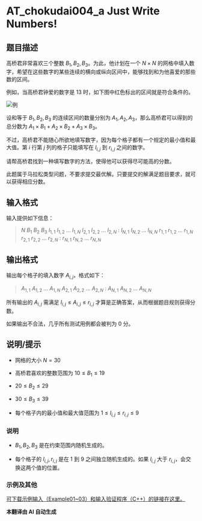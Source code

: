 # AT_chokudai004_a Just Write Numbers!

## 题目描述

高桥君非常喜欢三个整数 $B_1, B_2, B_3$。为此，他计划在一个 $N \times N$ 的网格中填入数字，希望在这些数字的某些连续的横向或纵向区间中，能够找到和为他喜爱的那些数的区间。

例如，当高桥君钟爱的数字是 $13$ 时，如下图中红色标出的区间就是符合条件的。

![例](https://cdn.luogu.com.cn/upload/vjudge_pic/AT_chokudai004_a/df4cb3c9bb5b3b18cfb07c74d2309a24862c0ac6.png)

设和等于 $B_1, B_2, B_3$ 的连续区间的数量分别为 $A_1, A_2, A_3$，那么高桥君可以得到的总分数为 $A_1 \times B_1 + A_2 \times B_2 + A_3 \times B_3$。

不过，高桥君不能随心所欲地填写数字，因为每个格子都有一个规定的最小值和最大值。第 $i$ 行第 $j$ 列的格子只能填写在 $l_{i,j}$ 到 $r_{i,j}$ 之间的数字。

请帮高桥君找到一种填写数字的方法，使得他可以获得尽可能高的分数。

此题属于马拉松类型问题，不要求提交最优解。只要提交的解满足题目要求，就可以获得相应分数。

## 输入格式

输入提供如下信息：

> $N$ $B_1$ $B_2$ $B_3$ $l_{1,1}$ $l_{1,2}$ ... $l_{1,N}$ $l_{2,1}$ $l_{2,2}$ ... $l_{2,N}$ : $l_{N,1}$ $l_{N,2}$ ... $l_{N,N}$ $r_{1,1}$ $r_{1,2}$ ... $r_{1,N}$ $r_{2,1}$ $r_{2,2}$ ... $r_{2,N}$ : $r_{N,1}$ $r_{N,2}$ ... $r_{N,N}$

## 输出格式

输出每个格子的填入数字 $A_{i,j}$，格式如下：

> $A_{1,1}$ $A_{1,2}$ ... $A_{1,N}$ $A_{2,1}$ $A_{2,2}$ ... $A_{2,N}$ : $A_{N,1}$ $A_{N,2}$ ... $A_{N,N}$

所有输出的 $A_{i,j}$ 需满足 $l_{i,j} \leq A_{i,j} \leq r_{i,j}$ 才算是正确答案，从而根据题目规则获得分数。

如果输出不合法，几乎所有测试用例都会被判为 $0$ 分。

## 说明/提示

- 网格的大小 $N = 30$
- 高桥君喜欢的整数范围为 $10 \leq B_1 \leq 19$
- $20 \leq B_2 \leq 29$
- $30 \leq B_3 \leq 39$
- 每个格子内的最小值和最大值范围为 $1 \leq l_{i,j} \leq r_{i,j} \leq 9$

### 说明

- $B_1, B_2, B_3$ 是在约束范围内随机生成的。
- 每个格子的 $l_{i,j}, r_{i,j}$ 是在 $1$ 到 $9$ 之间独立随机生成的。如果 $l_{i,j}$ 大于 $r_{i,j}$，会交换这两个值的位置。

### 示例及其他

[可下载示例输入（Example01~03）和输入验证程序（C++）的链接在这里。](https://img.atcoder.jp/chokudai004/cca3bf4eb85d43be4112d70c0e7f275b.zip)

 **本翻译由 AI 自动生成**